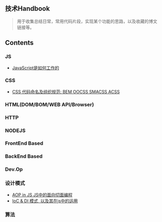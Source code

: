 ## 技术Handbook

> 用于收集总结日常，常用代码片段，实现某个功能的思路，以及收藏的博文链接等。

## Contents

### JS

* [JavaScript是如何工作的](//github.com/MrZJD/handbook/blob/master/JS/how_do_js_work/main.md)

### CSS

* [CSS 代码命名及组织规范: BEM OOCSS SMACSS ACSS](//github.com/MrZJD/handbook/blob/master/CSS/CSSRules/README.md)

### HTML(DOM/BOM/WEB API/Browser)

### HTTP

### NODEJS

### FrontEnd Based

### BackEnd Based

### Dev.Op

### 设计模式

* [AOP in JS JS中的面向切面编程](//github.com/MrZJD/handbook/blob/master/design_pattern/aop.js)
* [IoC & DI 模式, 以及其在js中的运用](//github.com/MrZJD/handbook/blob/master/design_pattern/ioc_di_js.md)

### 算法
